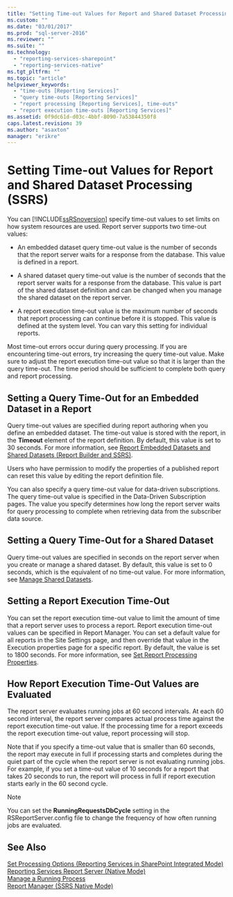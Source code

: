 ```yaml
---
title: "Setting Time-out Values for Report and Shared Dataset Processing (SSRS) | Microsoft Docs"
ms.custom: ""
ms.date: "03/01/2017"
ms.prod: "sql-server-2016"
ms.reviewer: ""
ms.suite: ""
ms.technology: 
  - "reporting-services-sharepoint"
  - "reporting-services-native"
ms.tgt_pltfrm: ""
ms.topic: "article"
helpviewer_keywords: 
  - "time-outs [Reporting Services]"
  - "query time-outs [Reporting Services]"
  - "report processing [Reporting Services], time-outs"
  - "report execution time-outs [Reporting Services]"
ms.assetid: 0f9dc61d-d03c-4bbf-8090-7a53844350f8
caps.latest.revision: 39
ms.author: "asaxton"
manager: "erikre"
---
```

# Setting Time-out Values for Report and Shared Dataset Processing (SSRS)
  You can [!INCLUDE[ssRSnoversion](../../advanced-analytics/r-services/includes/ssrsnoversion-md.md)] specify time-out values to set limits on how system resources are used. Report server supports two time-out values:  
  
-   An embedded dataset query time-out value is the number of seconds that the report server waits for a response from the database. This value is defined in a report.  
  
-   A shared dataset query time-out value is the number of seconds that the report server waits for a response from the database. This value is part of the shared dataset definition and can be changed when you manage the shared dataset on the report server.  
  
-   A report execution time-out value is the maximum number of seconds that report processing can continue before it is stopped. This value is defined at the system level. You can vary this setting for individual reports.  
  
 Most time-out errors occur during query processing. If you are encountering time-out errors, try increasing the query time-out value. Make sure to adjust the report execution time-out value so that it is larger than the query time-out. The time period should be sufficient to complete both query and report processing.  
  
## Setting a Query Time-Out for an Embedded Dataset in a Report  
 Query time-out values are specified during report authoring when you define an embedded dataset. The time-out value is stored with the report, in the **Timeout** element of the report definition. By default, this value is set to 30 seconds. For more information, see [Report Embedded Datasets and Shared Datasets &#40;Report Builder and SSRS&#41;](../../reporting-services/report-data/report-embedded-datasets-and-shared-datasets-report-builder-and-ssrs.md).  
  
 Users who have permission to modify the properties of a published report can reset this value by editing the report definition file.  
  
 You can also specify a query time-out value for data-driven subscriptions. The query time-out value is specified in the Data-Driven Subscription pages. The value you specify determines how long the report server waits for query processing to complete when retrieving data from the subscriber data source.  
  
## Setting a Query Time-Out for a Shared Dataset  
 Query time-out values are specified in seconds on the report server when you create or manage a shared dataset. By default, this value is set to 0 seconds, which is the equivalent of no time-out value. For more information, see [Manage Shared Datasets](../../reporting-services/report-data/manage-shared-datasets.md).  
  
## Setting a Report Execution Time-Out  
 You can set the report execution time-out value to limit the amount of time that a report server uses to process a report. Report execution time-out values can be specified in Report Manager. You can set a default value for all reports in the Site Settings page, and then override that value in the Execution properties page for a specific report. By default, the value is set to 1800 seconds. For more information, see [Set Report Processing Properties](../../reporting-services/report-server/set-report-processing-properties.md).  
  
## How Report Execution Time-Out Values are Evaluated  
 The report server evaluates running jobs at 60 second intervals. At each 60 second interval, the report server compares actual process time against the report execution time-out value. If the processing time for a report exceeds the report execution time-out value, report processing will stop.  
  
 Note that if you specify a time-out value that is smaller than 60 seconds, the report may execute in full if processing starts and completes during the quiet part of the cycle when the report server is not evaluating running jobs. For example, if you set a time-out value of 10 seconds for a report that takes 20 seconds to run, the report will process in full if report execution starts early in the 60 second cycle.  
  
> [!NOTE]  
>  You can set the **RunningRequestsDbCycle** setting in the RSReportServer.config file to change the frequency of how often running jobs are evaluated.  
  
## See Also  
 [Set Processing Options &#40;Reporting Services in SharePoint Integrated Mode&#41;](../../reporting-services/report-server/sharepoint/set-processing-options-reporting-services-in-sharepoint-integrated-mode.md)   
 [Reporting Services Report Server &#40;Native Mode&#41;](../../reporting-services/report-server/reporting-services-report-server-native-mode.md)   
 [Manage a Running Process](../../reporting-services/subscriptions/manage-a-running-process.md)   
 [Report Manager  &#40;SSRS Native Mode&#41;](http://msdn.microsoft.com/en-US/library/ms157147(SQL.130).aspx)  
  
  